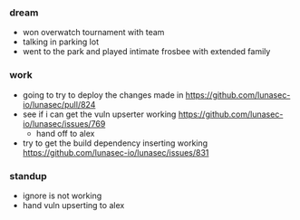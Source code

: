 
### dream
- won overwatch tournament with team
- talking in parking lot 
- went to the park and played intimate frosbee with extended family 

### work
- going to try to deploy the changes made in https://github.com/lunasec-io/lunasec/pull/824
- see if i can get the vuln upserter working https://github.com/lunasec-io/lunasec/issues/769
	- hand off to alex
- try to get the build dependency inserting working https://github.com/lunasec-io/lunasec/issues/831

### standup
- ignore is not working
- hand vuln upserting to alex